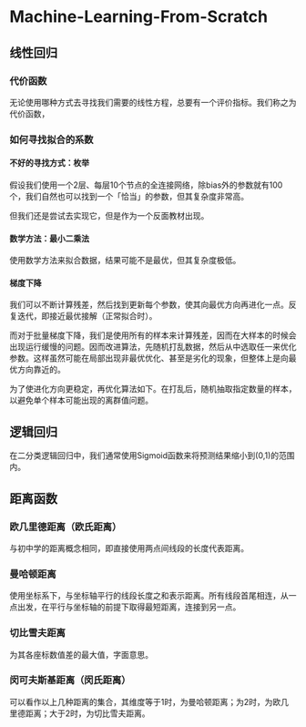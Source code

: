 # Machine-Learning-From-Scratch

## 线性回归

### 代价函数

无论使用哪种方式去寻找我们需要的线性方程，总要有一个评价指标。我们称之为代价函数，

### 如何寻找拟合的系数

#### 不好的寻找方式：枚举

假设我们使用一个2层、每层10个节点的全连接网络，除bias外的参数就有100个，我们自然也可以找到一个「恰当」的参数，但其复杂度非常高。

但我们还是尝试去实现它，但是作为一个反面教材出现。

#### 数学方法：最小二乘法

使用数学方法来拟合数据，结果可能不是最优，但其复杂度极低。

#### 梯度下降
我们可以不断计算残差，然后找到更新每个参数，使其向最优方向再进化一点。反复迭代，即接近最优接解（正常拟合时）。

而对于批量梯度下降，我们是使用所有的样本来计算残差，因而在大样本的时候会出现运行缓慢的问题。因而改进算法，先随机打乱数据，然后从中选取任一来优化参数。这样虽然可能在局部出现非最优优化、甚至是劣化的现象，但整体上是向最优方向靠近的。

为了使进化方向更稳定，再优化算法如下。在打乱后，随机抽取指定数量的样本，以避免单个样本可能出现的离群值问题。


## 逻辑回归
在二分类逻辑回归中，我们通常使用Sigmoid函数来将预测结果缩小到(0,1)的范围内。

## 距离函数

### 欧几里德距离（欧氏距离）
与初中学的距离概念相同，即直接使用两点间线段的长度代表距离。

### 曼哈顿距离
使用坐标系下，与坐标轴平行的线段长度之和表示距离。所有线段首尾相连，从一点出发，在平行与坐标轴的前提下取得最短距离，连接到另一点。

### 切比雪夫距离
为其各座标数值差的最大值，字面意思。

### 闵可夫斯基距离（闵氏距离）
可以看作以上几种距离的集合，其维度等于1时，为曼哈顿距离；为2时，为欧几里德距离；大于2时，为切比雪夫距离。

